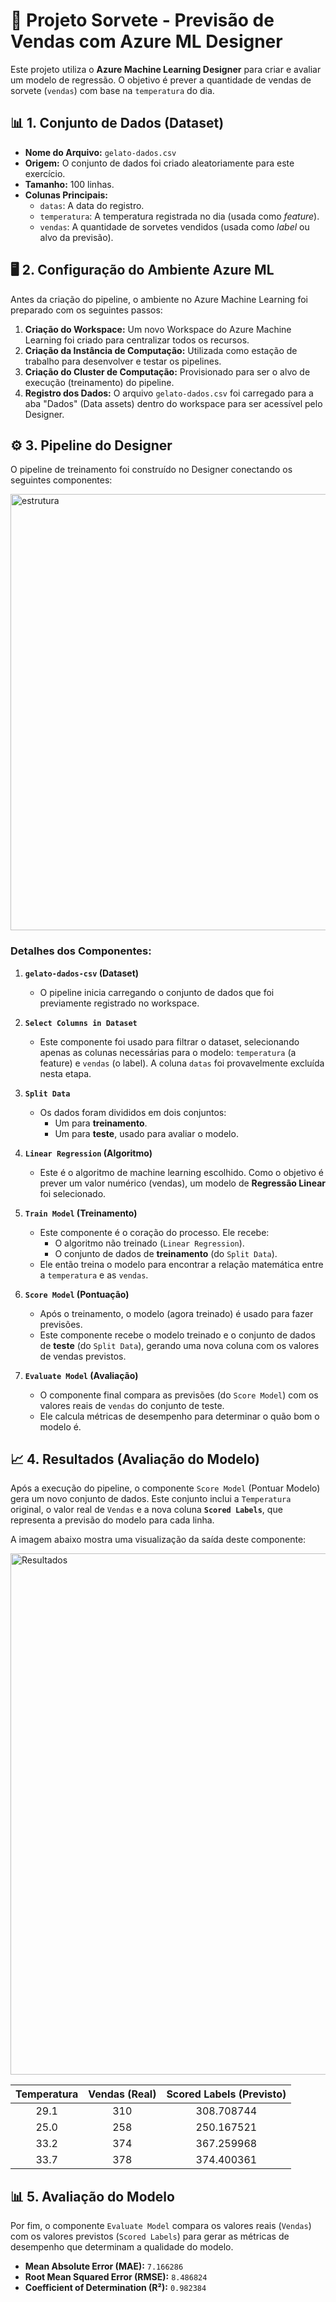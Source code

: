 # 🚩 Projeto Sorvete - Previsão de Vendas com Azure ML Designer

Este projeto utiliza o **Azure Machine Learning Designer** para criar e avaliar um modelo de regressão. O objetivo é prever a quantidade de vendas de sorvete (`vendas`) com base na `temperatura` do dia.

## 📊 1. Conjunto de Dados (Dataset)

* **Nome do Arquivo:** `gelato-dados.csv`
* **Origem:** O conjunto de dados foi criado aleatoriamente para este exercício.
* **Tamanho:** 100 linhas.
* **Colunas Principais:**
    * `datas`: A data do registro.
    * `temperatura`: A temperatura registrada no dia (usada como *feature*).
    * `vendas`: A quantidade de sorvetes vendidos (usada como *label* ou alvo da previsão).

## 🖥️ 2. Configuração do Ambiente Azure ML

Antes da criação do pipeline, o ambiente no Azure Machine Learning foi preparado com os seguintes passos:

1.  **Criação do Workspace:** Um novo Workspace do Azure Machine Learning foi criado para centralizar todos os recursos.
2.  **Criação da Instância de Computação:** Utilizada como estação de trabalho para desenvolver e testar os pipelines.
3.  **Criação do Cluster de Computação:** Provisionado para ser o alvo de execução (treinamento) do pipeline.
4.  **Registro dos Dados:** O arquivo `gelato-dados.csv` foi carregado para a aba "Dados" (Data assets) dentro do workspace para ser acessível pelo Designer.

## ⚙️ 3. Pipeline do Designer

O pipeline de treinamento foi construído no Designer conectando os seguintes componentes:

[<img width="1343" height="698" alt="estrutura" src="https://github.com/user-attachments/assets/c4ab1602-cd89-446a-8026-089275165f23" />](https://github.com/Ricardonscmt/Projeto-Sorvete/blob/main/estrutura.PNG)

### Detalhes dos Componentes:

1.  **`gelato-dados-csv` (Dataset)**
    * O pipeline inicia carregando o conjunto de dados que foi previamente registrado no workspace.

2.  **`Select Columns in Dataset`**
    * Este componente foi usado para filtrar o dataset, selecionando apenas as colunas necessárias para o modelo: `temperatura` (a feature) e `vendas` (o label). A coluna `datas` foi provavelmente excluída nesta etapa.

3.  **`Split Data`**
    * Os dados foram divididos em dois conjuntos:
        * Um para **treinamento**.
        * Um para **teste**, usado para avaliar o modelo.

4.  **`Linear Regression` (Algoritmo)**
    * Este é o algoritmo de machine learning escolhido. Como o objetivo é prever um valor numérico (vendas), um modelo de **Regressão Linear** foi selecionado.

5.  **`Train Model` (Treinamento)**
    * Este componente é o coração do processo. Ele recebe:
        * O algoritmo não treinado (`Linear Regression`).
        * O conjunto de dados de **treinamento** (do `Split Data`).
    * Ele então treina o modelo para encontrar a relação matemática entre a `temperatura` e as `vendas`.

6.  **`Score Model` (Pontuação)**
    * Após o treinamento, o modelo (agora treinado) é usado para fazer previsões.
    * Este componente recebe o modelo treinado e o conjunto de dados de **teste** (do `Split Data`), gerando uma nova coluna com os valores de vendas previstos.

7.  **`Evaluate Model` (Avaliação)**
    * O componente final compara as previsões (do `Score Model`) com os valores reais de `vendas` do conjunto de teste.
    * Ele calcula métricas de desempenho para determinar o quão bom o modelo é.

## 📈 4. Resultados (Avaliação do Modelo)

Após a execução do pipeline, o componente `Score Model` (Pontuar Modelo) gera um novo conjunto de dados. Este conjunto inclui a `Temperatura` original, o valor real de `Vendas` e a nova coluna **`Scored Labels`**, que representa a previsão do modelo para cada linha.

A imagem abaixo mostra uma visualização da saída deste componente:

[<img width="1695" height="834" alt="Resultados" src="https://github.com/user-attachments/assets/8ac02ab8-7a10-4bf1-8c44-a75c13e4b9d4" />](https://github.com/Ricardonscmt/Projeto-Sorvete/blob/main/Resultados.PNG)

| Temperatura | Vendas (Real) | Scored Labels (Previsto) |
| :---: | :---: | :---: |
| 29.1 | 310 | 308.708744 |
| 25.0 | 258 | 250.167521 |
| 33.2 | 374 | 367.259968 |
| 33.7 | 378 | 374.400361 |

## 📊 5. Avaliação do Modelo

Por fim, o componente `Evaluate Model` compara os valores reais (`Vendas`) com os valores previstos (`Scored Labels`) para gerar as métricas de desempenho que determinam a qualidade do modelo.

* **Mean Absolute Error (MAE):** `7.166286`
* **Root Mean Squared Error (RMSE):** `8.486824`
* **Coefficient of Determination (R²):** `0.982384`

